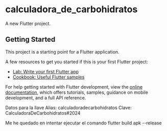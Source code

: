 # calculadora_de_carbohidratos

A new Flutter project.

## Getting Started

This project is a starting point for a Flutter application.

A few resources to get you started if this is your first Flutter project:

- [Lab: Write your first Flutter app](https://docs.flutter.dev/get-started/codelab)
- [Cookbook: Useful Flutter samples](https://docs.flutter.dev/cookbook)

For help getting started with Flutter development, view the
[online documentation](https://docs.flutter.dev/), which offers tutorials,
samples, guidance on mobile development, and a full API reference.


Datos para la llave
Alias: calculadoradecarbohidratos
Clave: CalculadoraDeCarbohidratos#2024

Me he quedado en intentar ejecutar el comando flutter build apk --release